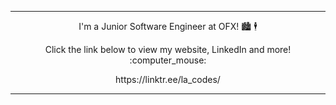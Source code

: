 ------------

<p align="center">I'm a Junior Software Engineer at OFX! 🏙 🕴 </p>

<p align="center">Click the link below to view my website, LinkedIn and more! :computer_mouse: </p> 

<p align="center"> https://linktr.ee/la_codes/ </p>
  
  
------------
